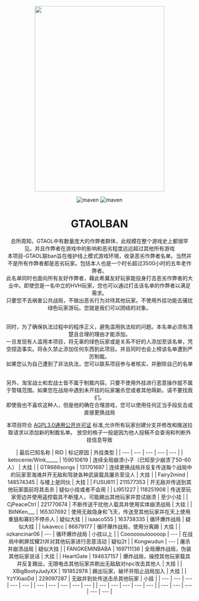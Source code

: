 <div align=center><img width="350" height="500" src="https://raw.githubusercontent.com/MrLGXC/GTA-StandAIO/main/Elaina.jpg"/>

![maven](https://img.shields.io/badge/MrLGXC-%E6%B5%81%E5%85%89%E6%98%9F%E8%BE%B0-brightgreen)
![maven](https://img.shields.io/badge/GTA-1.66-darkgreen)

<h1>GTAOLBAN</h1>
总所周知，GTAOL中有数量庞大的作弊者群体，此规模在整个游戏史上都很罕见。并且作弊者在游戏中的影响和恶劣程度远远超过其他所有游戏<br>
本项目-GTAOL联ban旨在维护线上模式游戏环境，收录恶劣作弊者名单。当然并不是所有作弊者都是恶劣玩家。包括本人也是一个时长超过3500小时的五年老作弊者。<br>
此名单同时也面向所有友好作弊者，藉此希冀友好玩家能投身打击恶劣作弊者的大业中。即使您是一名中立的HVH玩家，您也可以通过打击该名单的作弊者以满足需求。<br>
只要您不去祸害公共战局，不做出恶劣行为对待其他玩家。不使用外挂功能去骚扰绿色玩家游玩。您就是我们可以团结的对象。<br><br>

同时，为了确保执法过程中的程序正义，避免滥用执法权的问题。本名单必须有清楚且合理的理由才能添加。<br>
一旦发现有人滥用本项目，将无辜的绿色玩家或是关系不好的人添加至该名单，凭空捏造事实。将永久禁止添加任何东西到此项目。并且同时也会上榜该名单遭到严厉制裁。<br>
如果您认为自己遭到了非法执法，您可以联系项目参与者核实，并删除自己的名单<br><br>

另外，淘宝战士和宏战士皆不属于制裁内容。只要不使用外挂进行恶意操作就不属于管辖范围。如果您在战局中遇到未开挂的玩家屠杀您或者其他萌新。请不要找我们。<br>
即使我也不喜欢这种人，但是他的确在合理游戏，您可以使用任何正当手段反击或直接更换战局<br>

本项目符合 [AGPL3.0通用公开许可证](https://github.com/MrLGXC/GTAOLBAN/blob/main/LICENSE) 标准,允许所有玩家创建分支并修改和推送拉取请求以添加新的制裁名单。
放空的格子一般是因为他人投稿不会查询和判断外挂信息导致

| 最后已知名称 | RID | 标记原因 | 外挂类型 |
| --- | --- | --- | --- | --- |
| ketocenie/Wink_____ | 159010619 | 连续全局崩溃小子（已知至少崩溃了50-60人） | 大挂 |
| GTR666songs | 131701697 | 连续更换战局并反复传送每个战局中的玩家至海滩并开无敌和驾驶各种武装载具屠杀至没人 | 大挂 |
| Fairy2mind | 148574345 | 与楼上是同伙 | 大挂 |
| FUSU611 | 211577353 | 开无敌并传送到其他玩家面前将其击杀 | 疑似小挂或者不会用 |
| LI951227 | 118251908 | 传送至玩家旁边并使用遥控载具不断撞人，可能踢出其他玩家并尝试崩溃 | 至少小挂 |
| CjPeaceCtrl | 221770674 | 不断传送干扰他人载具并使用实体崩溃战局 | 大挂 |
| BliNKen___ | 165307692 | 使用无敌隐身和飞天，传送至其他玩家并在天上使用重狙和寡妇不停杀人 | 疑似大挂 |
| isaaco555 | 163738335 | 循环爆炸战局 | 疑似大挂 |
| lukavecc | 86879177 | 循环爆炸战局，使用分离踢 | 大挂 |
| ozkancinar06 | --- | 循环爆炸战局 | 小挂以上 |
| Coooooouiooooop | --- | 在战局中刷屏炫耀2t并对其他玩家进行恶意活动 | 疑似2t |
| Kongwudun | --- | 屠杀并崩溃战局 | 疑似大挂 |
| FANGKEMINBABA | 169711136 | 全局爆炸战局，伪装其他玩家说话 | 大挂 |
| HeartGate | 194637157 | 爆炸战局，操控其他玩家载具并反复踢出，无限电击其他玩家并刷出无敌敌对npc攻击其他人  | 大挂 |
| XBigBootyJudyXX | 191852978 | 踢出玩家，破坏并阻止战局加入 | 大挂 |
| YzYXiaoDd | 229097287 | 无敌并到处传送击杀其他玩家 | 小挂 |
| --- | --- | --- | --- | --- |
| --- | --- | --- | --- | --- |
| --- | --- | --- | --- | --- |
| --- | --- | --- | --- | --- |

</div>